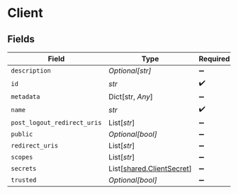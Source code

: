 # Client


## Fields

| Field                                                            | Type                                                             | Required                                                         | Description                                                      |
| ---------------------------------------------------------------- | ---------------------------------------------------------------- | ---------------------------------------------------------------- | ---------------------------------------------------------------- |
| `description`                                                    | *Optional[str]*                                                  | :heavy_minus_sign:                                               | N/A                                                              |
| `id`                                                             | *str*                                                            | :heavy_check_mark:                                               | N/A                                                              |
| `metadata`                                                       | Dict[str, *Any*]                                                 | :heavy_minus_sign:                                               | N/A                                                              |
| `name`                                                           | *str*                                                            | :heavy_check_mark:                                               | N/A                                                              |
| `post_logout_redirect_uris`                                      | List[*str*]                                                      | :heavy_minus_sign:                                               | N/A                                                              |
| `public`                                                         | *Optional[bool]*                                                 | :heavy_minus_sign:                                               | N/A                                                              |
| `redirect_uris`                                                  | List[*str*]                                                      | :heavy_minus_sign:                                               | N/A                                                              |
| `scopes`                                                         | List[*str*]                                                      | :heavy_minus_sign:                                               | N/A                                                              |
| `secrets`                                                        | List[[shared.ClientSecret](../../models/shared/clientsecret.md)] | :heavy_minus_sign:                                               | N/A                                                              |
| `trusted`                                                        | *Optional[bool]*                                                 | :heavy_minus_sign:                                               | N/A                                                              |